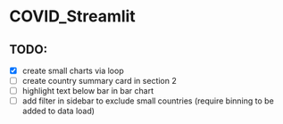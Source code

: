 # COVID_Streamlit

## TODO:
- [x] create small charts via loop
- [ ] create country summary card in section 2
- [ ] highlight text below bar in bar chart
- [ ] add filter in sidebar to exclude small countries (require binning to be added to data load)